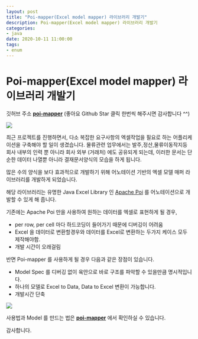```yaml
---
layout: post
title: "Poi-mapper(Excel model mapper) 라이브러리 개발기"
description: Poi-mapper(Excel model mapper) 라이브러리 개발기
categories:
- java
date: 2020-10-11 11:00:00
tags:
- enum
---
```


# Poi-mapper(Excel model mapper) 라이브러리 개발기

깃허브 주소 **[poi-mapper](https://github.com/MegazoneDSG/poi-mapper)** (좋아요 Github Star 클릭 한번씩 해주시면 감사합니다 ^^)

![](https://user-images.githubusercontent.com/61041926/95656676-dee58000-0b4a-11eb-936e-3cc22d5a4432.png)

최근 프로젝트를 진행하면서, 다소 복잡한 요구사항의 엑셀작업을 필요로 하는 어플리케이션을 구축해야 할 일이 생겼습니다.
물류관련 업무에서는 발주,정산,물류이동작지등 회사 내부의 인력 뿐 아니라 회사 외부 (거래처) 에도 공유되게 되는데, 이러한 문서는 단순한 데이터 나열뿐 아니라 결재문서양식의 모습을 하게 됩니다.

많은 수의 양식을 보다 효과적으로 개발하기 위해 어노테이션 기반의 엑셀 모델 매퍼 라이브러리를 개발하게 되었습니다.

해당 라이브러리는 유명한 Java Excel Library 인 [Apache Poi](https://poi.apache.org/) 를 어노테이션으로 개발할 수 있게 해 줍니다.

기존에는 Apache Poi 만을 사용하여 원하는 데이터를 엑셀로 표현하게 될 경우,

- per row, per cell 마다 하드코딩이 들어가기 때문에 디버깅이 어려움
- Excel 을 데이터로 변환할경우와 데이터를 Excel로 변환하는 두가지 케이스 모두 제작해야함.
- 개발 시간이 오래걸림

반면 Poi-mapper 를 사용하게 될 경우 다음과 같은 장점이 있습니다.

- Model Spec 를 디버깅 없이 육안으로 바로 구조를 파악할 수 있을만큼 명시적입니다.
- 하나의 모델로 Excel to Data, Data to Excel 변환이 가능합니다.
- 개발시간 단축

![](https://user-images.githubusercontent.com/61041926/95668442-11c15f80-0baf-11eb-8e96-d1dd8abb9530.png)

사용법과 Model 를 만드는 법은 **[poi-mapper](https://github.com/MegazoneDSG/poi-mapper)** 에서 확인하실 수 있습니다.

감사합니다.

